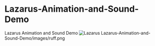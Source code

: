 # Lazarus-Animation-and-Sound-Demo
Lazarus Animation and Sound Demo
![Lazarus](Lazarus-Animation-and-Sound-Demo/images/ruff.png)
Lazarus-Animation-and-Sound-Demo/images/ruff.png

